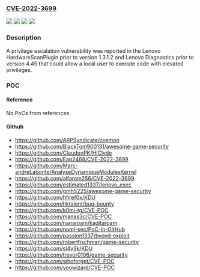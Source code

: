 ### [CVE-2022-3699](https://cve.mitre.org/cgi-bin/cvename.cgi?name=CVE-2022-3699)
![](https://img.shields.io/static/v1?label=Product&message=Diagnostics&color=blue)
![](https://img.shields.io/static/v1?label=Product&message=HardwareScanPlugin%20&color=blue)
![](https://img.shields.io/static/v1?label=Version&message=%20%20&color=brightgreen)
![](https://img.shields.io/static/v1?label=Vulnerability&message=CWE-787%20Out-of-bounds%20Write&color=brightgreen)

### Description

A privilege escalation vulnerability was reported in the Lenovo HardwareScanPlugin prior to version 1.3.1.2 and Lenovo Diagnostics prior to version 4.45 that could allow a local user to execute code with elevated privileges.

### POC

#### Reference
No PoCs from references.

#### Github
- https://github.com/ARPSyndicate/cvemon
- https://github.com/BlackTom900131/awesome-game-security
- https://github.com/ClaudeoPK/HIClyde
- https://github.com/Eap2468/CVE-2022-3699
- https://github.com/Marc-andreLabonte/AnalyseDynamiqueModulesKernel
- https://github.com/alfarom256/CVE-2022-3699
- https://github.com/estimated1337/lenovo_exec
- https://github.com/gmh5225/awesome-game-security
- https://github.com/hfiref0x/KDU
- https://github.com/hktalent/bug-bounty
- https://github.com/k0mi-tg/CVE-POC
- https://github.com/manas3c/CVE-POC
- https://github.com/nanaroam/kaditaroam
- https://github.com/nomi-sec/PoC-in-GitHub
- https://github.com/passion1337/byovd-exploit
- https://github.com/robertfischman/game-security
- https://github.com/sl4v3k/KDU
- https://github.com/trevor0106/game-security
- https://github.com/whoforget/CVE-POC
- https://github.com/youwizard/CVE-POC

